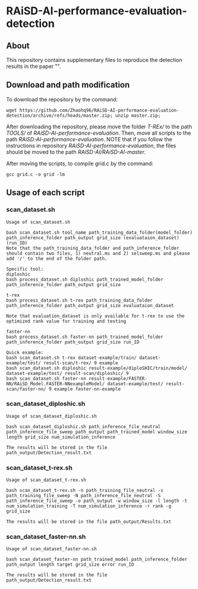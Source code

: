 # RAiSD-AI-performance-evaluation-detection

## About
This repository contains supplementary files to reproduce the detection results in the paper "".

## Download and path modification
To download the repository by the command:

```
wget https://github.com/Zhaohq96/RAiSD-AI-performance-evaluation-detection/archive/refs/heads/master.zip; unzip master.zip;
```

After downloading the repository, please move the folder _T-REx/_ to the path _TOOLS/_ of _RAiSD-AI-performance-evaluation_. Then, move all scripts to the path _RAiSD-AI-performance-evaluation_. NOTE that if you follow the instructions in repository _RAiSD-AI-performance-evaluation_, the files should be moved to the path _RAiSD-AI/RAiSD-AI-master_.

After moving the scripts, to compile grid.c by the command:
```
gcc grid.c -o grid -lm
```

## Usage of each script
### scan_dataset.sh
```
Usage of scan_dataset.sh

bash scan_dataset.sh tool_name path_training_data_folder(model_folder) path_inference_folder path_output grid_size (evaluataion_dataset) (run_ID)
Note that the path_training_data_folder and path_inference_folder should contain two files, 1) neutral.ms and 2) selsweep.ms and please add '/' to the end of the folder path.

Specific tool:
diploshic
bash process_dataset.sh diploshic path_trained_model_folder path_inference_folder path_output grid_size

t-rex
bash process_dataset.sh t-rex path_training_data_folder path_inference_folder path_output grid_size evaluataion_dataset

Note that evaluation_dataset is only available for t-rex to use the optimized rank value for training and testing

faster-nn
bash process_dataset.sh faster-nn path_trained_model_folder path_inference_folder path_output grid_size run_ID

Quick example:
bash scan_dataset.sh t-rex dataset-example/train/ dataset-example/test/ result-scan/t-rex/ 9 example
bash scan_dataset.sh diploshic result-example/diploSHIC/train/model/ dataset-example/test/ result-scan/diploshic/ 9
bash scan_dataset.sh faster-nn result-example/FASTER-NN/RAiSD_Model.FASTER-NNexampleModel/ dataset-example/test/ result-scan/faster-nn/ 9 example faster-nn-example
```

### scan_dataset_diploshic.sh
```
Usage of scan_dataset_diploshic.sh

bash scan_dataset_diploshic.sh path_inference_file_neutral path_inference_file_sweep path_output path_trained_model window_size length grid_size num_simulation_inference

The results will be stored in the file path_output/Detection_result.txt
```

### scan_dataset_t-rex.sh
```
Usage of scan_dataset_t-rex.sh

bash scan_dataset_t-rex.sh -n path_training_file_neutral -s path_training_file_sweep -N path_inference_file_neutral -S path_inference_file_sweep -o path_output -w window_size -l length -t num_simulation_training -T num_simulation_inference -r rank -g grid_size

The results will be stored in the file path_output/Results.txt
```

### scan_dataset_faster-nn.sh
```
Usage of scan_dataset_faster-nn.sh

bash scan_dataset_faster-nn path_trained_model path_inference_folder path_output length target grid_size error run_ID

The results will be stored in the file path_output/Detection_result.txt
```
